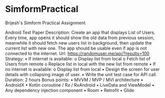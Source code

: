 # SimformPractical
Brijesh's Simform Practical Assignment


Android Test Paper
Description:
Create an app that displays List of Users. Every time, app opens it should show the old
data from previous session, meanwhile it should fetch new users list in background, then
update the current list with new one. The app should be usable even if app is not
connected to the internet.
Url: https://randomuser.me/api/?results=100
Strategy:
• If internet is available:
o Display list from local
o Fetch list of Users from remote
o Replace list in local with the new list from remote
• If no internet is available:
o Display list from local
• Design the screen for user details with collapsing image of user.
• Write the unit test case for API call.
Duration: 2 hours
Bonus points:
• MVVM / MVP / MVI architecture
• AndroidX
• Kotlin coroutine / Rx / RxAndroid
• LiveData and ViewModel
• Any dependency injection component
• Room
• Retrofit
• Glide
